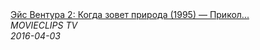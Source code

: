 <!--2024-01-24 01:29:01-->
<div class="yb">
  <a class="nodecor" href="/posts.html?kinoroliki/ejs_ventura_2_kogda_zovet_priroda_1995_prikoly_v_samolete_scena_iz_filma">
    <img class="preview" data-videoid="DIOieroGSKY" src="https://i.ytimg.com/vi/DIOieroGSKY/hqdefault.jpg" align="middle" alt="">
  </a>
  <div class="inlbl text">
    <a class="nodecor" href="/posts.html?kinoroliki/ejs_ventura_2_kogda_zovet_priroda_1995_prikoly_v_samolete_scena_iz_filma">Эйс Вентура 2: Когда зовет природа (1995) — Прикол...</a><br>
    <i class="smaller2">MOVIECLIPS TV</i><br>
    <i class="smaller3">2016-04-03</i>
  </div>
</div>
